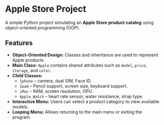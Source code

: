 # Apple Store Project

A simple Python project simulating an **Apple Store product catalog** using object-oriented programming (OOP).

## Features

- **Object-Oriented Design:** Classes and inheritance are used to represent Apple products.
- **Main Class:** `Apple` contains shared attributes such as `model`, `price`, `storage`, and `color`.
- **Child Classes:**
  - `Iphone` – camera, dual SIM, Face ID.
  - `Ipad` – Pencil support, screen size, keyboard support.
  - `iMac` – RAM, screen resolution, GPU.
  - `Apple_Watch` – heart rate sensor, water resistance, strap type.
- **Interactive Menu:** Users can select a product category to view available models.
- **Looping Menu:** Allows returning to the main menu or exiting the program.


  
